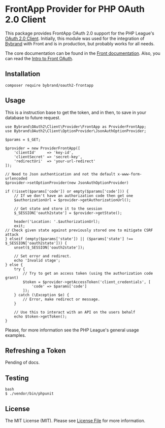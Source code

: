 # FrontApp Provider for PHP OAuth 2.0 Client

This package provides FrontApp OAuth 2.0 support for the PHP League's [OAuth 2.0 Client](https://github.com/thephpleague/oauth2-client). Initially, this module was used for the integration of [Bybrand](https://www.bybrand.io) with Front and is in production, but probably works for all needs.

The core documentation can be found in the [Front documentation](https://dev.frontapp.com/docs/core-api-overview). Also, you can read the [Intro to Front OAuth](https://dev.frontapp.com/docs/oauth).

## Installation
```
composer require bybrand/oauth2-frontapp
```

## Usage
This is a instruction base to get the token, and in then, to save in your database to future request.

```
use Bybrand\OAuth2\Client\Provider\FrontApp as ProviderFrontApp;
use Bybrand\OAuth2\Client\OptionProvider\JsonAuthOptionProvider;

$params = $_GET;

$provider = new ProviderFrontApp([
    'clientId'     => 'key-id',
    'clientSecret' => 'secret-key',
    'redirectUri'  => 'your-url-redirect'
]);

// Need to Json authentication and not the default x-www-form-urlencoded
$provider->setOptionProvider(new JsonAuthOptionProvider)

if (!isset($params['code']) or empty($params['code'])) {
    // If we don't have an authorization code then get one
    $authorizationUrl = $provider->getAuthorizationUrl();

    // Get state and store it to the session
    $_SESSION['oauth2state'] = $provider->getState();

    header('Location: '.$authorizationUrl);
    exit;
// Check given state against previously stored one to mitigate CSRF attack
} elseif (empty($params['state']) || ($params['state'] !== $_SESSION['oauth2state'])) {
    unset($_SESSION['oauth2state']);

    // Set error and redirect.
    echo 'Invalid stage';
} else {
    try {
        // Try to get an access token (using the authorization code grant)
        $token = $provider->getAccessToken('client_credentials', [
            'code' => $params['code']
        ]);
    } catch (\Exception $e) {
        // Error, make redirect or message.
    }

    // Use this to interact with an API on the users behalf
    echo $token->getToken();
}
```
Please, for more information see the PHP League's general usage examples.

## Refreshing a Token
Pending of docs.

## Testing

```
bash
$ ./vendor/bin/phpunit
```

## License

The MIT License (MIT). Please see [License File](https://github.com/bybrand/oauth2-frontapp/blob/master/LICENSE) for more information.
